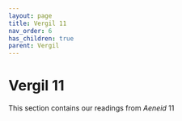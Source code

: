 ```yaml
---
layout: page
title: Vergil 11
nav_order: 6
has_children: true
parent: Vergil
---
```


# Vergil 11

This section contains our readings from *Aeneid* 11
